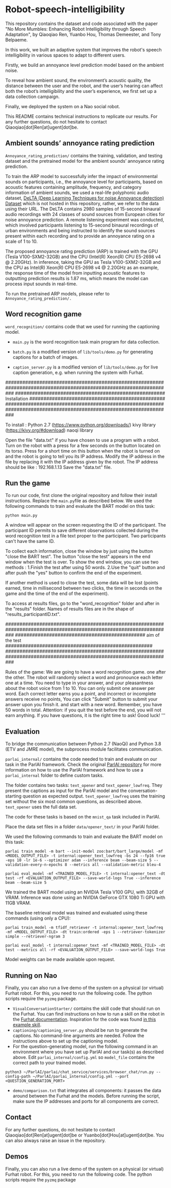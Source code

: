 # Robot-speech-intelligibility

This repository contains the dataset and code associated with the paper "No More Mumbles: Enhancing Robot Intelligibility through Speech Adaptation", by Qiaoqiao Ren, Yuanbo Hou, Thomas Demeester, and Tony Belpaeme.

In this work, we built an adaptive system that improves the robot's speech intelligibility in various spaces to adapt to different users.

Firstly, we build an annoyance level prediction model based on the ambient noise.

To reveal how ambient sound, the environment’s acoustic quality, the distance between the user and the robot, and the user’s hearing can affect both the robot’s intelligibility and the user’s experience, we first set up a data collection campaign.

Finally, we deployed the system on a Nao social robot.

This README contains technical instructions to replicate our results. For any further questions, do not hesitate to contact Qiaoqiao[dot]Ren[at]ugent[dot]be.


## Ambient sounds’ annoyance rating prediction

`Annoyance_rating_prediction/` contains the training, validation, and testing dataset and the pretrained model for the ambient sounds’ annoyance rating prediction.

To train the ARP model to successfully infer the impact of environmental sounds on participants, i.e., the annoyance level for participants, based on acoustic features containing amplitude, frequency, and category information of ambient sounds, we used a real-life polyphonic audio dataset, [DeLTA (Deep Learning Techniques for noise Annoyance detection) Dataset](https://zenodo.org/records/7158057) which is not hosted in this repository, rather, we refer to the data using their URL. The DeLTA contains 2980 samples of 15-second binaural audio recordings with 24 classes of sound sources from European cities for noise annoyance prediction. A remote listening experiment was conducted, which involved participants listening to 15-second binaural recordings of urban environments and being instructed to identify the sound sources present within each recording and to provide an annoyance rating on a scale of 1 to 10. 

The proposed annoyance rating prediction (ARP) is trained with the GPU (Tesla V100-SXM2-32GB) and the CPU (Intel(R) Xeon(R) CPU E5-2698 v4 @ 2.20GHz). In inference, taking the GPU as Tesla V100-SXM2-32GB and the CPU as Intel(R) Xeon(R) CPU E5-2698 v4 @ 2.20GHz as an example, the response time of the model from inputting acoustic features to outputting prediction results is 1.87 ms, which means the model can process input sounds in real-time.

To run the pretrained ARP models, please refer to `Annoyance_rating_prediction/.`

## Word recognition game

`word_recognition/` contains code that we used for running the captioning model.

- `main.py` is the word recognition task main program for data collection.
- `batch.py` is a modified version of `lib/tools/demo.py` for generating captions for a batch of images.

- `caption_server.py` is a modified version of `lib/tools/demo.py` for live caption generation, e.g. when running the system with Furhat.

###################################################################################################################
##################################################### Installation ################################################
###################################################################################################################

To install : Python 2.7 (https://www.python.org/downloads/)
	     kivy library (https://kivy.org/#download)
	     naoqi library


Open the file "data.txt" if you have chosen to use a program with a robot.
Turn on the robot with a press for a few seconds on the button located on its torso.
Press for a short time on this button when the robot is turned on and the robot is going to tell you its IP address.
Modify the IP address in the file by replacing it with the IP address given by the robot.
The IP address should be like : 192.168.1.13
Save the "data.txt" file.

## Run the game
To run our code, first clone the original repository and follow their install instructions. Replace the `main.py`file as described below.
We used the following commands to train and evaluate the BART model on this task:

```
python main.py
```

A window will appear on the screen requesting the ID of the participant.
The participant ID permits to save different observations collected during the word recognition test in a file text proper to 
the participant.
Two participants can't have the same ID.

To collect each information, close the window by just using the button "close the BART test".
The button "close the test" appears in the end window when the test is over.
To show the end window, you can use two methods :
	1.Finish the test after using 50 words.
	2.Use the "quit" button and after push the "yes" button to confirm the end of the experiment.

If another  method is used to close the test, some data will be lost (points earned, time in millisecond between
two clicks, the time in seconds on the game and the time of the end of the experiment).

To access at results files, go to the "word_recognition" folder and after in the "results" folder.
Names of results files are in the shape of "results_participantID.txt".

###################################################################################################################
############################################## aim of the test ####################################################
###################################################################################################################

Rules of the game:
We are going to have a word recognition game.
one after the other.
The robot will randomly select a word and pronounce each letter one at a time.
You need to type in your answer,
and your pleasantness about the robot voice from 1 to 10. 
You can only submit one answer per word. 
Each correct letter earns you a point,
and incorrect or incomplete answers receive no points,
You can click "Submit" button to submit your answer upon you finish it.
and start with a new word. Remember,
you have 50 words in total.
 Attention: if you quit the test before the end, you will not earn anything.
If you have questions, it is the right time to ask! Good luck!  '''


## Evaluation

To bridge the communication between Python 2.7 (NaoQi) and Python 3.8 (ETV and JMRE model), the subprocess module facilitates communication. 

`parlai_internal/` contains the code needed to train and evaluate on our task in the ParlAI framework. Check the original [ParlAI repository](https://github.com/facebookresearch/ParlAI) for more information on how to use the ParlAI framework and how to use a `parlai_internal` folder to define custom tasks.

The folder contains two tasks: `text_opener` and `text_opener_lowfreq`. They present the captions as input for the ParlAI model and the conversation-starting question as expected output. `text_opener_lowfreq` uses the training set without the six most common questions, as described above. `text_opener` uses the full data set.

The code for these tasks is based on the `mnist_qa` task included in ParlAI.

Place the data set files in a folder `data/opener_text/` in your ParlAI folder.

We used the following commands to train and evaluate the BART model on this task:

```
parlai train_model -m bart --init-model zoo:bart/bart_large/model -mf <MODEL_OUTPUT_FILE> -t internal:opener_text_lowfreq -bs 24 --fp16 true -eps 10 -lr 1e-6 --optimizer adam --inference beam --beam-size 5 --validation-every-n-epochs 8 --metrics all --validation-metric bleu-4
```
```
parlai eval_model -mf <TRAINED_MODEL_FILE> -t internal:opener_text -dt test -rf <EVALUATION_OUTPUT_FILE> --save-world-logs True --inference beam --beam-size 5
```

We trained the BART model using an NVIDIA Tesla V100 GPU, with 32GB of VRAM. Inference was done using an NVIDIA GeForce GTX 1080 Ti GPU with 11GB VRAM.

The baseline retrieval model was trained and evaluated using these commands (using only a CPU):

```
parlai train_model -m tfidf_retriever -t internal:opener_text_lowfreq -mf <MODEL_OUTPUT_FILE> -dt train:ordered -eps 1 --retriever-tokenizer simple --retriever-ngram 3
```
```
parlai eval_model -t internal:opener_text -mf <TRAINED_MODEL_FILE> -dt test --metrics all -rf <EVALUATION_OUTPUT_FILE> --save-world-logs True
```

Model weights can be made available upon request.

## Running on Nao

Finally, you can also run a live demo of the system on a physical (or virtual) Furhat robot. For this, you need to run the following code. The python scripts require the `pyzmq` package.

- `VisualConversationStarter/` contains the skill code that should run on the Furhat. You can find instructions on how to run a skill on the robot in the [Furhat documentation](https://docs.furhat.io/skills/#running-a-skill-on-a-robot). Inspiration for the code was found [in this example skill](https://github.com/FurhatRobotics/tutorials/tree/main/camerafeed-demo).
- `captioning/captioning_server.py` should be run to generate the captions. No command-line arguments are needed. Follow the instructions above to set up the captioning model.
- For the question-generating model, run the following command in an environment where you have set up ParlAI and our task(s) as described above. Edit `parlai_internal/config.yml` so `model_file` contains the correct path to your trained model.
```
python3 ~/ParlAI/parlai/chat_service/services/browser_chat/run.py --config-path ~/ParlAI/parlai_internal/config.yml --port <QUESTION_GENERATION_PORT>
```

- `demo/comparison.txt` that integrates all components: it passes the data around between the Furhat and the models. Before running the script, make sure the IP addresses and ports for all components are correct.

## Contact

For any further questions, do not hesitate to contact Qiaoqiao[dot]Ren[at]ugent[dot]be or Yuanbo[dot]Hou[at]ugent[dot]be. You can also always raise an issue in the repository.

## Demos

Finally, you can also run a live demo of the system on a physical (or virtual) Furhat robot. For this, you need to run the following code. The python scripts require the `pyzmq` package

<!--<script> window.scroll(0,100000) </script> -->
